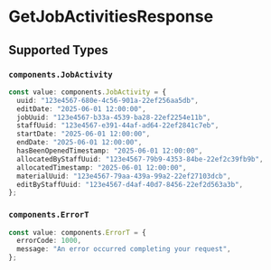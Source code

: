 # GetJobActivitiesResponse


## Supported Types

### `components.JobActivity`

```typescript
const value: components.JobActivity = {
  uuid: "123e4567-680e-4c56-901a-22ef256aa5db",
  editDate: "2025-06-01 12:00:00",
  jobUuid: "123e4567-b33a-4539-ba28-22ef2254e11b",
  staffUuid: "123e4567-e391-44af-ad64-22ef2841c7eb",
  startDate: "2025-06-01 12:00:00",
  endDate: "2025-06-01 12:00:00",
  hasBeenOpenedTimestamp: "2025-06-01 12:00:00",
  allocatedByStaffUuid: "123e4567-79b9-4353-84be-22ef2c39fb9b",
  allocatedTimestamp: "2025-06-01 12:00:00",
  materialUuid: "123e4567-79aa-439a-99a2-22ef27103dcb",
  editByStaffUuid: "123e4567-d4af-40d7-8456-22ef2d563a3b",
};
```

### `components.ErrorT`

```typescript
const value: components.ErrorT = {
  errorCode: 1000,
  message: "An error occurred completing your request",
};
```

